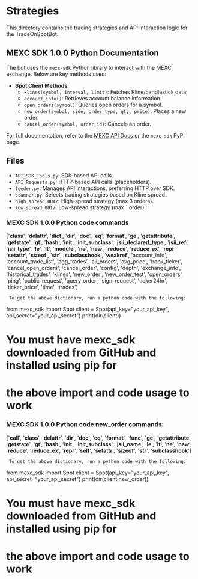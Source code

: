 # Strategies

This directory contains the trading strategies and API interaction logic for the TradeOnSpotBot.

## MEXC SDK 1.0.0 Python Documentation

The bot uses the `mexc-sdk` Python library to interact with the MEXC exchange. Below are key methods used:

- **Spot Client Methods**:
  - `klines(symbol, interval, limit)`: Fetches Kline/candlestick data.
  - `account_info()`: Retrieves account balance information.
  - `open_orders(symbol)`: Queries open orders for a symbol.
  - `new_order(symbol, side, order_type, qty, price)`: Places a new order.
  - `cancel_order(symbol, order_id)`: Cancels an order.

For full documentation, refer to the [MEXC API Docs](https://mexcdevelop.github.io/apidocs/spot_v3/en/) or the `mexc-sdk` PyPI page.

## Files

- `API_SDK_Tools.py`: SDK-based API calls.
- `API_Requests.py`: HTTP-based API calls (placeholders).
- `feeder.py`: Manages API interactions, preferring HTTP over SDK.
- `scanner.py`: Selects trading strategies based on Kline spread.
- `high_spread_004/`: High-spread strategy (max 3 orders).
- `low_spread_001/`: Low-spread strategy (max 1 order).

### MEXC SDK 1.0.0 Python code commands

['__class__', '__delattr__', '__dict__', '__dir__', '__doc__', '__eq__', 
'__format__', '__ge__', '__getattribute__', '__getstate__', '__gt__', 
'__hash__', '__init__', '__init_subclass__', '__jsii_declared_type__', 
'__jsii_ref__', '__jsii_type__', '__le__', '__lt__', '__module__', '__ne__', 
'__new__', '__reduce__', '__reduce_ex__', '__repr__', '__setattr__', 
'__sizeof__', '__str__', '__subclasshook__', '__weakref__', 'account_info', 
'account_trade_list', 'agg_trades', 'all_orders', 'avg_price', 'book_ticker', 
'cancel_open_orders', 'cancel_order', 'config', 'depth', 'exchange_info', 
'historical_trades', 'klines', 'new_order', 'new_order_test', 'open_orders', 
'ping', 'public_request', 'query_order', 'sign_request', 'ticker24hr', 
'ticker_price', 'time', 'trades']

``` To get the above dictionary, run a python code with the following:```

from mexc_sdk import Spot
client = Spot(api_key="your_api_key", api_secret="your_api_secret")
print(dir(client))

# You must have mexc_sdk downloaded from GitHub and installed using pip for
# the above import and code usage to work

### MEXC SDK 1.0.0 Python code new_order commands:

['__call__', '__class__', '__delattr__', '__dir__', '__doc__', '__eq__', 
'__format__', '__func__', '__ge__', '__getattribute__', '__getstate__', 
'__gt__', '__hash__', '__init__', '__init_subclass__', '__jsii_name__', 
'__le__', '__lt__', '__ne__', '__new__', '__reduce__', '__reduce_ex__', 
'__repr__', '__self__', '__setattr__', '__sizeof__', '__str__', 
'__subclasshook__']

``` To get the above dictionary, run a python code with the following:```

from mexc_sdk import Spot
client = Spot(api_key="your_api_key", api_secret="your_api_secret")
print(dir(client.new_order))


# You must have mexc_sdk downloaded from GitHub and installed using pip for
# the above import and code usage to work
